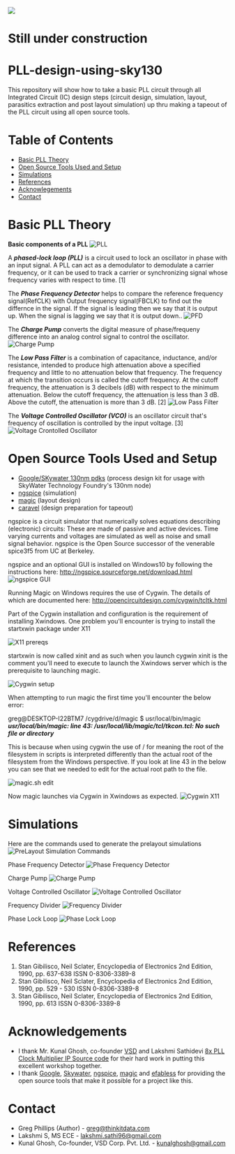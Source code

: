 <a href ="https://www.vlsisystemdesign.com/pll-design-using-sky130/"><img src =https://www.vlsisystemdesign.com/wp-content/uploads/2021/07/PLL-Workshop-Banner_efabless.png></a>
# Still under construction

# PLL-design-using-sky130
This repository will show how to take a basic PLL circuit through all Integrated Circuit (IC) design steps (circuit design, simulation, layout, parasitics extraction and post layout simulation) up thru making a tapeout of the PLL circuit using all open source tools.

# Table of Contents
- [Basic PLL Theory](#basic-pll-theory)
- [Open Source Tools Used and Setup](#open-source-tools-used-and-setup)
- [Simulations](#Simulations)
- [References](#References)
- [Acknowlegements](#Acknowledgements)
- [Contact](#Contact)

# Basic PLL Theory

<b>Basic components of a PLL</b>
![PLL](https://github.com/thinkitdata/pll-design-using-sky130/blob/main/images/PLL.PNG)

A **_phased-lock loop (PLL)_** is a circuit used to lock an oscillator in phase with an input signal.  A PLL can act as a demodulator to demodulate a carrier frequency, or it can be used to track a carrier or synchronizing signal whose frequency varies with respect to time.  [1]

The **_Phase Frequency Detector_** helps to compare the reference frequency signal(RefCLK) with Output frequency signal(FBCLK) to find out the differnce in the signal.  If the signal is leading then we say that it is output up. When the signal is lagging we say that it is output down..
![PFD](https://github.com/thinkitdata/pll-design-using-sky130/blob/main/images/PFD.PNG)

The **_Charge Pump_** converts the digital measure of phase/frequeny difference into an analog control signal to control the oscillator.
![Charge Pump](https://github.com/thinkitdata/pll-design-using-sky130/blob/main/images/CP.PNG)

The **_Low Pass Filter_** is a combination of capacitance, inductance, and/or resistance, intended to produce high attenuation above a specified frequency and little to no attenuation below that frequency.  The frequency at which the transition occurs is called the cutoff frequency.  At the cutoff frequency, the attenuation is 3 decibels (dB) with respect to the minimum attenuation.  Below the cutoff frequency, the attenuation is less than 3 dB.  Above the cutoff, the attenuation is more than 3 dB.  [2]
![Low Pass Filter](https://github.com/thinkitdata/pll-design-using-sky130/blob/main/images/LPF.PNG)

The **_Voltage Controlled Oscillator (VCO)_** is an oscillator circuit that's frequency of oscillation is controlled by the input voltage.  [3]
![Voltage Crontolled Oscillator](https://github.com/thinkitdata/pll-design-using-sky130/blob/main/images/VCO.PNG)

# Open Source Tools Used and Setup

* [Google/SKywater 130nm pdks](https://github.com/google/skywater-pdk) (process design kit for usage with SkyWater Technology Foundry's 130nm node) <br>
* [ngspice](http://ngspice.sourceforge.net/download.html) (simulation) <br>
* [magic](http://opencircuitdesign.com/magic/) (layout design) <br>
* [caravel](https://github.com/efabless/caravel) (design preparation for tapeout)
 
 ngspice is a circuit simulator that numerically solves equations describing (electronic) circuits: These are made of passive and active devices. Time varying currents and voltages are simulated as well as noise and small signal behavior. ngspice is the Open Source successor of the venerable spice3f5 from UC at Berkeley.
 
 ngspice and an optional GUI is installed on Windows10 by following the instructions here: http://ngspice.sourceforge.net/download.html
![ngspice GUI](https://github.com/thinkitdata/pll-design-using-sky130/blob/main/images/ngspiceGUI.png)



Running Magic on Windows requires the use of Cygwin.  The details of which are documented here: http://opencircuitdesign.com/cygwin/tcltk.html

Part of the Cygwin installation and configuration is the requirement of installing Xwindows.  One problem you'll encounter is trying to install the startxwin package under X11

 ![X11 prereqs](https://github.com/thinkitdata/pll-design-using-sky130/blob/main/images/X11reqs.png)

startxwin is now called xinit and as such when you launch cygwin xinit is the comment you'll need to execute to launch the Xwindows server which is the prerequisite to launching magic.
 
 ![Cygwin setup](https://github.com/thinkitdata/pll-design-using-sky130/blob/main/images/cygwinSetup.png)

When attempting to run magic the first time you'll encounter the below error:

greg@DESKTOP-I22BTM7 /cygdrive/d/magic
$ usr/local/bin/magic
<br>**_usr/local/bin/magic: line 43: /usr/local/lib/magic/tcl/tkcon.tcl: No such file or directory_**


This is because when using cygwin the use of / for meaning the root of the filesystem in scripts is interpreted differently than the actual root of the filesystem from the Windows perspective.  If you look at line 43 in the below you can see that we needed to edit for the actual root path to the file.

![magic.sh edit](https://github.com/thinkitdata/pll-design-using-sky130/blob/main/images/magicScriptEdit.png)

Now magic launches via Cygwin in Xwindows as expected.
![Cygwin X11](https://github.com/thinkitdata/pll-design-using-sky130/blob/main/images/cygwinXwindows.png)

# Simulations

 Here are the commands used to generate the prelayout simulations
![PreLayout Simulation Commands](https://github.com/thinkitdata/pll-design-using-sky130/blob/main/images/PreLayout_Sim_Cmds.PNG)
 
 Phase Frequency Detector
 ![Phase Frequency Detector](https://github.com/thinkitdata/pll-design-using-sky130/blob/main/images/PD_PreLayout.PNG)
 
 Charge Pump
 ![Charge Pump](https://github.com/thinkitdata/pll-design-using-sky130/blob/main/images/CP_PreLayout.PNG)
 
 Voltage Controlled Oscillator
 ![Voltage Controlled Oscillator](https://github.com/thinkitdata/pll-design-using-sky130/blob/main/images/VCO_PreLayout.PNG)
 
 Frequency Divider
 ![Frequency Divider](https://github.com/thinkitdata/pll-design-using-sky130/blob/main/images/FD_PreLayout.PNG)
 
 Phase Lock Loop
 ![Phase Lock Loop](https://github.com/thinkitdata/pll-design-using-sky130/blob/main/images/PLL_PreLayout.PNG)
 
# References
1. Stan Gibilisco, Neil Sclater, Encyclopedia of Electronics 2nd Edition, 1990, pp. 637-638 ISSN 0-8306-3389-8
2. Stan Gibilisco, Neil Sclater, Encyclopedia of Electronics 2nd Edition, 1990, pp. 529 - 530 ISSN 0-8306-3389-8
3. Stan Gibilisco, Neil Sclater, Encyclopedia of Electronics 2nd Edition, 1990, pp. 613 ISSN 0-8306-3389-8

# Acknowledgements

* I thank Mr. Kunal Ghosh, co-founder [VSD](https://www.vlsisystemdesign.com/) and Lakshmi Sathidevi [8x PLL Clock Multiplier IP Source code](https://github.com/lakshmi-sathi/avsdpll_1v8) for their hard work in putting this excellent workshop together.
* I thank [Google](https://github.com/google), [Skywater](https://www.skywatertechnology.com/), [ngspice](http://ngspice.sourceforge.net/), [magic](http://opencircuitdesign.com/magic/) and [efabless](https://efabless.com/) for providing the open source tools that make it possible for a project like this.

# Contact

* Greg Phillips (Author) - greg@thinkitdata.com
* Lakshmi S, MS ECE - lakshmi.sathi96@gmail.com
* Kunal Ghosh, Co-founder, VSD Corp. Pvt. Ltd. - kunalghosh@gmail.com
